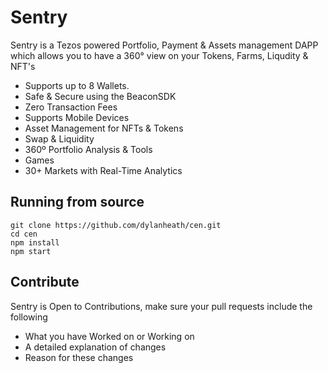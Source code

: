 # Sentry

Sentry is a Tezos powered Portfolio, Payment & Assets management DAPP which allows you to have a 360° view on your Tokens, Farms, Liqudity & NFT's

* Supports up to 8 Wallets.
* Safe & Secure using the BeaconSDK
* Zero Transaction Fees
* Supports Mobile Devices
* Asset Management for NFTs & Tokens
* Swap & Liquidity
* 360º Portfolio Analysis & Tools
* Games
* 30+ Markets with Real-Time Analytics


## Running from source

```
git clone https://github.com/dylanheath/cen.git
cd cen
npm install
npm start
```

## Contribute

Sentry is Open to Contributions, make sure your pull requests include the following
- What you have Worked on or Working on
- A detailed explanation of changes
- Reason for these changes
